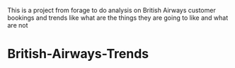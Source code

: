 This is a project from forage to do analysis on British Airways customer bookings and trends like what are the things they are going to like and what are not

# British-Airways-Trends

